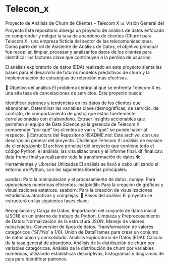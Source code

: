 # Telecon_x
Proyecto de Análisis de Churn de Clientes - Telecom X
📊 Visión General del Proyecto
Este repositorio alberga un proyecto de análisis de datos enfocado en comprender y mitigar la tasa de abandono de clientes (Churn) para Telecom X , una empresa ficticia del sector de las telecomunicaciones. Como parte del rol de Asistente de Análisis de Datos, el objetivo principal fue recopilar, limpiar, procesar y analizar los datos de los clientes para identificar los factores clave que contribuyen a la pérdida de usuarios.

El análisis exploratorio de datos (EDA) realizado en este proyecto sienta las bases para el desarrollo de futuros modelos predictivos de churn y la implementación de estrategias de retención más efectivas.

🎯 Objetivo del análisis
El problema central al que se enfrenta Telecom X es una alta tasa de cancelaciones de servicios. Este proyecto busca:

Identificar patrones y tendencias en los datos de los clientes que abandonan.
Determinar las variables clave (demográficas, de servicio, de contrato, de comportamiento de gasto) que están fuertemente correlacionadas con el abandono.
Extraer insights accionables que permiten al equipo de Data Science ya la gerencia de Telecom X comprender "por qué" los clientes se van y "qué" se puede hacer al respecto.
📂 Estructura del Repositorio
README.md: Este archivo, con una descripción general del proyecto.
Challenge Telecom X: análisis de evasión de clientes.ipynb: El archivo principal del proyecto que contiene todo el código Python, el análisis, las visualizaciones y el informe final.
df_final.csv: data frame final ya realizando toda la transformación de datos
🛠️ Herramientas y Librerías Utilizadas
El análisis se llevó a cabo utilizando el entorno de Python, con las siguientes librerías principales:

pandas: Para la manipulación y el procesamiento de datos.
numpy: Para operaciones numéricas eficientes.
matplotlib: Para la creación de gráficos y visualizaciones estáticas.
seaborn: Para la creación de visualizaciones estadísticas atractivas y complejas.
🚀 Pasos del análisis
El proyecto se estructuró en las siguientes fases clave:

Recopilación y Carga de Datos: Importación del conjunto de datos inicial (JSON) en un entorno de trabajo de Python.
Limpieza y Preprocesamiento de Datos:
Normalización de la estructura JSON.
Manejo de valores nulos/vacíos.
Conversión de tipos de datos.
Transformación de valores categóricos ('Sí'/'No' a 1/0).
Unión de DataFrames para crear un conjunto de datos único y consolidado.
Análisis Exploratorio de Datos (EDA):
Cálculo de la tasa general de abandono.
Análisis de la distribución de churn por variables categóricas.
Análisis de la distribución de churn por variables numéricas, utilizando estadísticas descriptivas, histogramas y diagramas de caja para identificar patrones.
